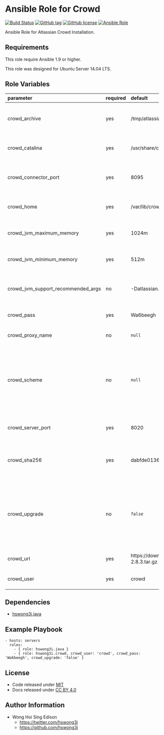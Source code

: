 Ansible Role for Crowd
======================

[![Build Status](https://travis-ci.org/pantarei/ansible-role-crowd.svg?branch=master)](https://travis-ci.org/pantarei/ansible-role-crowd)
[![GitHub tag](https://img.shields.io/github/tag/pantarei/ansible-role-crowd.svg)](https://github.com/pantarei/ansible-role-crowd)
[![GitHub license](https://img.shields.io/github/license/pantarei/ansible-role-crowd.svg)](https://github.com/pantarei/ansible-role-crowd/blob/master/LICENSE)
[![Ansible Role](https://img.shields.io/ansible/role/5987.svg)](https://galaxy.ansible.com/detail#/role/5987)

Ansible Role for Atlassian Crowd Installation.

Requirements
------------

This role require Ansible 1.9 or higher.

This role was designed for Ubuntu Server 14.04 LTS.

Role Variables
--------------

<table>
<colgroup>
<col width="20%" />
<col width="20%" />
<col width="20%" />
<col width="20%" />
<col width="20%" />
</colgroup>
<thead>
<tr class="header">
<th align="left">parameter</th>
<th align="left">required</th>
<th align="left">default</th>
<th align="left">choices</th>
<th align="left">comments</th>
</tr>
</thead>
<tbody>
<tr class="odd">
<td align="left">crowd_archive</td>
<td align="left">yes</td>
<td align="left">/tmp/atlassian-crowd-2.8.3.tar.gz</td>
<td align="left"></td>
<td align="left">Download archive filename for cache during (re)install.</td>
</tr>
<tr class="even">
<td align="left">crowd_catalina</td>
<td align="left">yes</td>
<td align="left">/usr/share/crowd</td>
<td align="left"></td>
<td align="left">Location for the Crowd installation directory.</td>
</tr>
<tr class="odd">
<td align="left">crowd_connector_port</td>
<td align="left">yes</td>
<td align="left">8095</td>
<td align="left"></td>
<td align="left">Crowd Apache Tomcat connector port.</td>
</tr>
<tr class="even">
<td align="left">crowd_home</td>
<td align="left">yes</td>
<td align="left">/var/lib/crowd</td>
<td align="left"></td>
<td align="left">Location for the Crowd home directory.</td>
</tr>
<tr class="odd">
<td align="left">crowd_jvm_maximum_memory</td>
<td align="left">yes</td>
<td align="left">1024m</td>
<td align="left"></td>
<td align="left">Crowd JVM maximum memory usage.</td>
</tr>
<tr class="even">
<td align="left">crowd_jvm_minimum_memory</td>
<td align="left">yes</td>
<td align="left">512m</td>
<td align="left"></td>
<td align="left">Crowd JVM minimum memory usage.</td>
</tr>
<tr class="odd">
<td align="left">crowd_jvm_support_recommended_args</td>
<td align="left">no</td>
<td align="left">-Datlassian.plugins.enable.wait=300</td>
<td align="left"></td>
<td align="left">Atlassian Support recommended JVM arguments.</td>
</tr>
<tr class="even">
<td align="left">crowd_pass</td>
<td align="left">yes</td>
<td align="left">Wa6beegh</td>
<td align="left"></td>
<td align="left">Password for Crowd system user.</td>
</tr>
<tr class="odd">
<td align="left">crowd_proxy_name</td>
<td align="left">no</td>
<td align="left"><code>null</code></td>
<td align="left"></td>
<td align="left">Pass value as <code>proxyName</code> to <a href="https://github.com/pantarei/ansible-role-crowd/blob/master/templates/usr/share/crowd/conf/server.xml.j2">template</a>.</td>
</tr>
<tr class="even">
<td align="left">crowd_scheme</td>
<td align="left">no</td>
<td align="left"><code>null</code></td>
<td align="left"><ul>
<li><code>null</code></li>
<li>http</li>
<li>https</li>
</ul></td>
<td align="left">Install Crowd in standalone mode if <code>null</code>, or integrating with Apache using HTTP if <code>http</code>, or integrating with Apache using HTTPS if <code>https</code>.</td>
</tr>
<tr class="odd">
<td align="left">crowd_server_port</td>
<td align="left">yes</td>
<td align="left">8020</td>
<td align="left"></td>
<td align="left">Crowd Apache Tomcat server port.</td>
</tr>
<tr class="even">
<td align="left">crowd_sha256</td>
<td align="left">yes</td>
<td align="left">dabfde01366c1f72d50440e69d38a3a2a5092a4cba525b3987af8d53b11a402c</td>
<td align="left"></td>
<td align="left">Download archive sha256 checksum for cache during (re)install.</td>
</tr>
<tr class="odd">
<td align="left">crowd_upgrade</td>
<td align="left">no</td>
<td align="left"><code>false</code></td>
<td align="left"><ul>
<li><code>true</code></li>
<li><code>false</code></li>
</ul></td>
<td align="left">If <code>true</code>, trigger upgrade by stop existing Crowd service, purge existing Crowd installation direcoty before normal tasks.</td>
</tr>
<tr class="even">
<td align="left">crowd_url</td>
<td align="left">yes</td>
<td align="left">https://downloads.atlassian.com/software/crowd/downloads/atlassian-crowd-2.8.3.tar.gz</td>
<td align="left"></td>
<td align="left">URL for download archive.</td>
</tr>
<tr class="odd">
<td align="left">crowd_user</td>
<td align="left">yes</td>
<td align="left">crowd</td>
<td align="left"></td>
<td align="left">Username for Crowd system user.</td>
</tr>
</tbody>
</table>

Dependencies
------------

-   [hswong3i.java](https://galaxy.ansible.com/detail#/role/5971)

Example Playbook
----------------

    - hosts: servers
      roles:
        - { role: hswong3i.java }
        - { role: hswong3i.crowd, crowd_user: 'crowd', crowd_pass: 'Wa6beegh', crowd_upgrade: 'false' }

License
-------

-   Code released under [MIT](https://github.com/hswong3i/ansible-role-crowd/blob/master/LICENSE)
-   Docs released under [CC BY 4.0](http://creativecommons.org/licenses/by/4.0/)

Author Information
------------------

-   Wong Hoi Sing Edison
    -   <https://twitter.com/hswong3i>
    -   <https://github.com/hswong3i>

